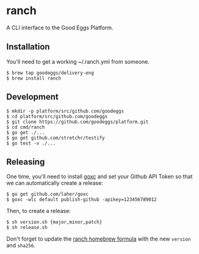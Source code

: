 ranch
=====
A CLI interface to the Good Eggs Platform.

Installation
------------

You'll need to get a working ~/.ranch.yml from someone.

```
$ brew tap goodeggs/delivery-eng
$ brew install ranch
```

Development
-----------

```
$ mkdir -p platform/src/github.com/goodeggs
$ cd platform/src/github.com/goodeggs
$ git clone https://github.com/goodeggs/platform.git
$ cd cmd/ranch
$ go get ./...
$ go get github.com/stretchr/testify
$ go test -v ./...
```

Releasing
---------

One time, you'll need to install [goxc](https://github.com/laher/goxc) and set your Github API Token so that we can automatically create a release:

```
$ go get github.com/laher/goxc
$ goxc -wlc default publish-github -apikey=123456789012
```

Then, to create a release:

```
$ sh version.sh {major,minor,patch}
$ sh release.sh
```

Don't forget to update the [ranch homebrew formula](https://github.com/goodeggs/homebrew-delivery-eng/blob/master/Formula/ranch.rb) with the new `version` and `sha256`.

